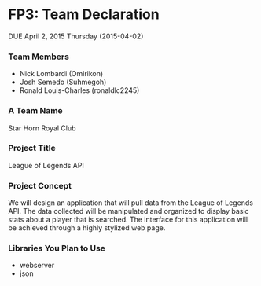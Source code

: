# FP3: Team Declaration
DUE April 2, 2015 Thursday (2015-04-02)

### Team Members
* Nick Lombardi (Omirikon)
* Josh Semedo (Suhmegoh)
* Ronald Louis-Charles (ronaldlc2245)

### A Team Name
Star Horn Royal Club

### Project Title
League of Legends API

### Project Concept
We will design an application that will pull data from the League of Legends API. The data collected will be manipulated and organized to display basic stats about a player that is searched. The interface for this application will be achieved through a highly stylized web page.

### Libraries You Plan to Use 
* webserver
* json
